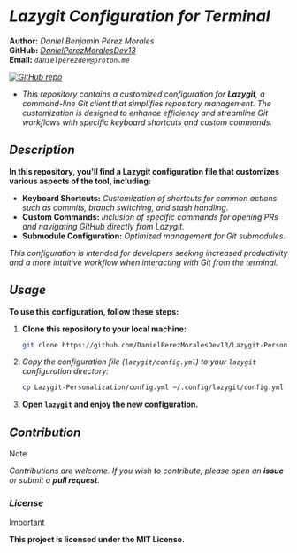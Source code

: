 <!-- Author: Daniel Benjamin Perez Morales -->
<!-- GitHub: https://github.com/DanielPerezMoralesDev13 -->
<!-- Email: danielperezdev@proton.me -->

# ***Lazygit Configuration for Terminal***

**Author:** *Daniel Benjamin Pérez Morales*  
**GitHub:** *[DanielPerezMoralesDev13](https://github.com/DanielPerezMoralesDev13 "https://github.com/DanielPerezMoralesDev13")*  
**Email:** *`danielperezdev@proton.me`*

*[![GitHub repo](https://img.shields.io/badge/GitHub-Repository-blue)](https://github.com/DanielPerezMoralesDev13/Lazygit-Personalization "https://github.com/DanielPerezMoralesDev13/Lazygit-Personalization")*

- *This repository contains a customized configuration for **Lazygit**, a command-line Git client that simplifies repository management. The customization is designed to enhance efficiency and streamline Git workflows with specific keyboard shortcuts and custom commands.*

## ***Description***

**In this repository, you'll find a **Lazygit** configuration file that customizes various aspects of the tool, including:**

- **Keyboard Shortcuts:** *Customization of shortcuts for common actions such as commits, branch switching, and stash handling.*
- **Custom Commands:** *Inclusion of specific commands for opening PRs and navigating GitHub directly from Lazygit.*
- **Submodule Configuration:** *Optimized management for Git submodules.*

*This configuration is intended for developers seeking increased productivity and a more intuitive workflow when interacting with Git from the terminal.*

## ***Usage***

**To use this configuration, follow these steps:**

1. **Clone this repository to your local machine:**

   ```bash
   git clone https://github.com/DanielPerezMoralesDev13/Lazygit-Personalization.git --depth=1 --verbose
   ```

2. *Copy the configuration file (`lazygit/config.yml`) to your `lazygit` configuration directory:*

   ```bash
   cp Lazygit-Personalization/config.yml ~/.config/lazygit/config.yml
   ```

3. **Open `lazygit` and enjoy the new configuration.**

## ***Contribution***

> [!NOTE]  
> *Contributions are welcome. If you wish to contribute, please open an **issue** or submit a **pull request**.*

### ***License***

> [!IMPORTANT]  
> **This project is licensed under the MIT License.**
